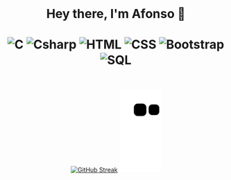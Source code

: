  <div align="center" style="display: inline_block"><br>
  <h1>Hey there, I'm Afonso 👋 <br>
    <br>
<img align="center" alt="C" height="80" width="60" src="https://cdn.jsdelivr.net/gh/devicons/devicon/icons/c/c-original.svg" />
<img align="center" alt="Csharp" height="80" width="60" src="https://cdn.jsdelivr.net/gh/devicons/devicon/icons/csharp/csharp-original.svg" />
<img align="center" alt="HTML" height="80" width="60" src="https://cdn.jsdelivr.net/gh/devicons/devicon/icons/html5/html5-original.svg" />
<img align="center" alt="CSS" height="80" width="60" src="https://cdn.jsdelivr.net/gh/devicons/devicon/icons/css3/css3-original.svg" />    
<img align="center" alt="Bootstrap" height="80" width="60" src="https://cdn.jsdelivr.net/gh/devicons/devicon/icons/bootstrap/bootstrap-original-wordmark.svg" />
<img align="center" alt="SQL" height="80" width="60" src="https://cdn.jsdelivr.net/gh/devicons/devicon/icons/mysql/mysql-original-wordmark.svg" />
</h1>
</div>


<div align="center">
  <a href="https://github.com/DreamOutLoud365%22%3E
  <img height="180em" src="https://github-readme-stats.vercel.app/api?username=DreamOutLoud365&show_icons=true&theme=radical&include_all_commits=true&count_private=true%22/%3E
  <img height="180em" src="https://github-readme-stats.vercel.app/api/top-langs/?username=DreamOutLoud365&layout=compact&langs_count=7&theme=radical%22/%3E
</div>

  #

<div align="center" style="display: inline_block"><br>

[![GitHub Streak](http://github-readme-streak-stats.herokuapp.com/?user=DreamOutLoud365&theme=radical&hide_border=true&date_format=M%20j%5B%2C%20Y%5D)](https://git.io/streak-stats)
 ![Snake animation](https://github.com/DreamOutLoud365/DreamOutLoud365/blob/output/github-contribution-grid-snake.svg) 

